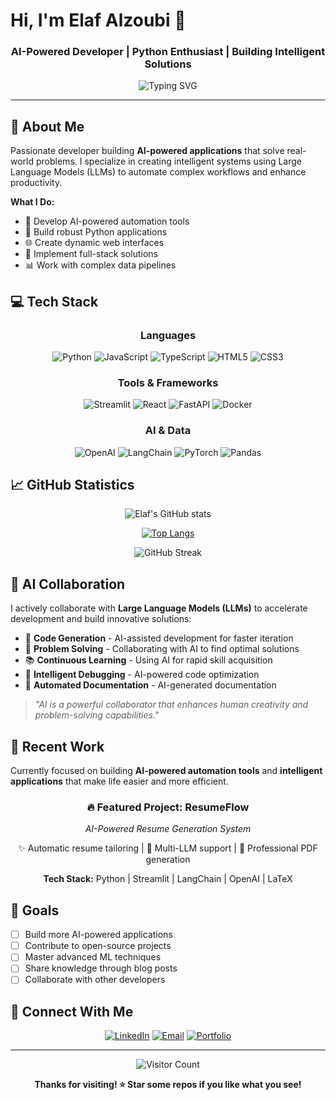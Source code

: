 # Hi, I'm Elaf Alzoubi 👋

<div align="center">
  
### AI-Powered Developer | Python Enthusiast | Building Intelligent Solutions
  
![Typing SVG](https://readme-typing-svg.herokuapp.com?font=Fira+Code&size=25&duration=4000&pause=1000&color=00D9FF&center=true&vCenter=true&width=600&lines=Working+with+AI+to+build+better+apps;Python+%7C+AI+%7C+Full-Stack;Automating+the+future)

</div>

---

## 🚀 About Me

Passionate developer building **AI-powered applications** that solve real-world problems. I specialize in creating intelligent systems using Large Language Models (LLMs) to automate complex workflows and enhance productivity.

**What I Do:**
- 🤖 Develop AI-powered automation tools
- 🐍 Build robust Python applications  
- 🌐 Create dynamic web interfaces
- 🔧 Implement full-stack solutions
- 📊 Work with complex data pipelines

## 💻 Tech Stack

<div align="center">

### Languages
![Python](https://img.shields.io/badge/Python-3776AB?style=for-the-badge&logo=python&logoColor=white)
![JavaScript](https://img.shields.io/badge/JavaScript-F7DF1E?style=for-the-badge&logo=javascript&logoColor=black)
![TypeScript](https://img.shields.io/badge/TypeScript-3178C6?style=for-the-badge&logo=typescript&logoColor=white)
![HTML5](https://img.shields.io/badge/HTML5-E34F26?style=for-the-badge&logo=html5&logoColor=white)
![CSS3](https://img.shields.io/badge/CSS3-1572B6?style=for-the-badge&logo=css3&logoColor=white)

### Tools & Frameworks
![Streamlit](https://img.shields.io/badge/Streamlit-FF4B4B?style=for-the-badge&logo=streamlit&logoColor=white)
![React](https://img.shields.io/badge/React-20232A?style=for-the-badge&logo=react&logoColor=61DAFB)
![FastAPI](https://img.shields.io/badge/FastAPI-009688?style=for-the-badge&logo=fastapi&logoColor=white)
![Docker](https://img.shields.io/badge/Docker-2496ED?style=for-the-badge&logo=docker&logoColor=white)

### AI & Data
![OpenAI](https://img.shields.io/badge/OpenAI-412991?style=for-the-badge&logo=openai&logoColor=white)
![LangChain](https://img.shields.io/badge/LangChain-FF6B6B?style=for-the-badge&logo=langchain&logoColor=white)
![PyTorch](https://img.shields.io/badge/PyTorch-EE4C2C?style=for-the-badge&logo=pytorch&logoColor=white)
![Pandas](https://img.shields.io/badge/Pandas-150458?style=for-the-badge&logo=pandas&logoColor=white)

</div>

## 📈 GitHub Statistics

<div align="center">

![Elaf's GitHub stats](https://github-readme-stats.vercel.app/api?username=ElafAlzoubi&show_icons=true&theme=dark&hide_border=true&bg_color=0D1117&title_color=00D9FF&icon_color=00D9FF&text_color=FFFFFF)

[![Top Langs](https://github-readme-stats.vercel.app/api/top-langs/?username=ElafAlzoubi&layout=compact&theme=dark&hide_border=true&bg_color=0D1117&title_color=00D9FF)](https://github.com/anuraghazra/github-readme-stats)

![GitHub Streak](https://github-readme-streak-stats.demolab.com/?user=ElafAlzoubi&theme=dark&hide_border=true&background=0D1117&ring=00D9FF&fire=00D9FF&currStreakLabel=00D9FF)

</div>

## 🤖 AI Collaboration

I actively collaborate with **Large Language Models (LLMs)** to accelerate development and build innovative solutions:

- 🤖 **Code Generation** - AI-assisted development for faster iteration
- 🧠 **Problem Solving** - Collaborating with AI to find optimal solutions  
- 📚 **Continuous Learning** - Using AI for rapid skill acquisition
- 🔧 **Intelligent Debugging** - AI-powered code optimization
- 📝 **Automated Documentation** - AI-generated documentation

> *"AI is a powerful collaborator that enhances human creativity and problem-solving capabilities."*

## 🌟 Recent Work

Currently focused on building **AI-powered automation tools** and **intelligent applications** that make life easier and more efficient.

<div align="center">

### 🔥 Featured Project: ResumeFlow
*AI-Powered Resume Generation System*

✨ Automatic resume tailoring | 🤖 Multi-LLM support | 📄 Professional PDF generation

**Tech Stack:** Python | Streamlit | LangChain | OpenAI | LaTeX

</div>

## 🎯 Goals

- [ ] Build more AI-powered applications
- [ ] Contribute to open-source projects
- [ ] Master advanced ML techniques
- [ ] Share knowledge through blog posts
- [ ] Collaborate with other developers

## 📱 Connect With Me

<div align="center">

[![LinkedIn](https://img.shields.io/badge/LinkedIn-0077B5?style=for-the-badge&logo=linkedin&logoColor=white)](https://www.linkedin.com/in/elaf-alzoubi-015a6a322)
[![Email](https://img.shields.io/badge/Email-D14836?style=for-the-badge&logo=gmail&logoColor=white)](mailto:elaffree85@gmail.com)
[![Portfolio](https://img.shields.io/badge/Portfolio-000000?style=for-the-badge&logo=About.me&logoColor=white)](https://elafalzoubi.vercel.app)

</div>

---

<div align="center">

![Visitor Count](https://profile-counter.glitch.me/ElafAlzoubi/count.svg)

**Thanks for visiting! ⭐ Star some repos if you like what you see!**

</div>

